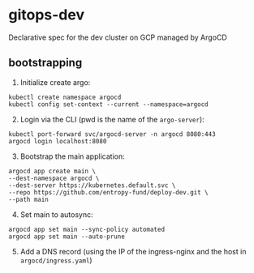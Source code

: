 # gitops-dev
Declarative spec for the dev cluster on GCP managed by ArgoCD

## bootstrapping
1. Initialize create argo:
```
kubectl create namespace argocd
kubectl config set-context --current --namespace=argocd
```

2. Login via the CLI (pwd is the name of the `argo-server`):
```
kubectl port-forward svc/argocd-server -n argocd 8080:443
argocd login localhost:8080
```

3. Bootstrap the main application:
```
argocd app create main \
--dest-namespace argocd \
--dest-server https://kubernetes.default.svc \
--repo https://github.com/entropy-fund/deploy-dev.git \
--path main
```

4. Set main to autosync:
```
argocd app set main --sync-policy automated
argocd app set main --auto-prune
```

5. Add a DNS record (using the IP of the ingress-nginx and the host in `argocd/ingress.yaml`)
